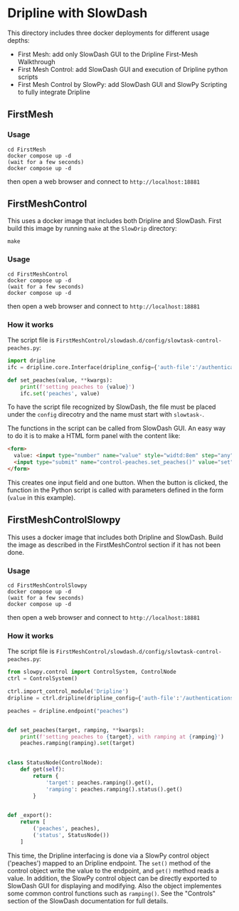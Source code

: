 Dripline with SlowDash
======================

This directory includes three docker deployments for different usage depths:
- First Mesh: add only SlowDash GUI to the Dripline First-Mesh Walkthrough
- First Mesh Control: add SlowDash GUI and execution of Dripline python scripts
- First Mesh Control by SlowPy: add SlowDash GUI and SlowPy Scripting to fully integrate Dripline

## FirstMesh
### Usage
```
cd FirstMesh
docker compose up -d
(wait for a few seconds)
docker compose up -d
```
then open a web browser and connect to `http://localhost:18881`



## FirstMeshControl
This uses a docker image that includes both Dripline and SlowDash. First build this image by running `make` at the `SlowDrip` directory:
```
make
```

### Usage
```
cd FirstMeshControl
docker compose up -d
(wait for a few seconds)
docker compose up -d
```
then open a web browser and connect to `http://localhost:18881`



### How it works
The script file is `FirstMeshControl/slowdash.d/config/slowtask-control-peaches.py`:
```python
import dripline
ifc = dripline.core.Interface(dripline_config={'auth-file':'/authentications.json'})

def set_peaches(value, **kwargs):
    print(f'setting peaches to {value}')
    ifc.set('peaches', value)
```

To have the script file recognized by SlowDash, the file must be placed under the `config` direcotry and the name must start with `slowtask-`.

The functions in the script can be called from SlowDash GUI. An easy way to do it is to make a HTML form panel with the content like:
```html
<form>
  value: <input type="number" name="value" style="widtd:8em" step="any" value="0">
  <input type="submit" name="control-peaches.set_peaches()" value="set" style="font-size:130%">
</form>    
```
This creates one input field and one button. When the button is clicked, the function in the Python script is called with parameters defined in the form (`value` in this example).




## FirstMeshControlSlowpy
This uses a docker image that includes both Dripline and SlowDash. Build the image as described in the FirstMeshControl section if it has not been done.

### Usage
```
cd FirstMeshControlSlowpy
docker compose up -d
(wait for a few seconds)
docker compose up -d
```
then open a web browser and connect to `http://localhost:18881`


### How it works
The script file is `FirstMeshControl/slowdash.d/config/slowtask-control-peaches.py`:
```python
from slowpy.control import ControlSystem, ControlNode
ctrl = ControlSystem()

ctrl.import_control_module('Dripline')
dripline = ctrl.dripline(dripline_config={'auth-file':'/authentications.json'})

peaches = dripline.endpoint("peaches")


def set_peaches(target, ramping, **kwargs):
    print(f'setting peaches to {target}, with ramping at {ramping}')
    peaches.ramping(ramping).set(target)

    
class StatusNode(ControlNode):
    def get(self):
        return {
            'target': peaches.ramping().get(),
            'ramping': peaches.ramping().status().get()
        }

    
def _export():
    return [
        ('peaches', peaches),
        ('status', StatusNode())
    ]
```

This time, the Dripline interfacing is done via a SlowPy control object ('peaches') mapped to an Dripline endpoint. The `set()` method of the control object write the value to the endpoint, and `get()` method reads a value. In addition, the SlowPy control object can be directly exported to SlowDash GUI for displaying and modifying. Also the object implementes some common control functions such as `ramping()`. See the "Controls" section of the SlowDash documentation for full details.
